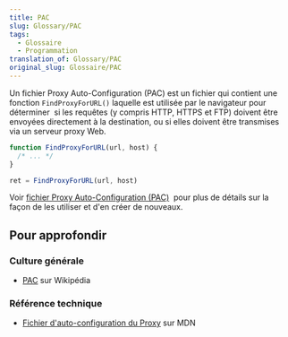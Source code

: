 ```yaml
---
title: PAC
slug: Glossary/PAC
tags:
  - Glossaire
  - Programmation
translation_of: Glossary/PAC
original_slug: Glossaire/PAC
---
```

Un fichier Proxy Auto-Configuration (PAC) est un fichier qui contient une fonction `FindProxyForURL()` laquelle est utilisée par le navigateur pour déterminer  si les requêtes (y compris HTTP, HTTPS et FTP) doivent être envoyées directement à la destination, ou si elles doivent être transmises via un serveur proxy Web.

```js
function FindProxyForURL(url, host) {
  /* ... */
}

ret = FindProxyForURL(url, host)
```

Voir [fichier Proxy Auto-Configuration (PAC)](</fr/docs/Web/HTTP/Proxy_servers_and_tunneling/Proxy_Auto-Configuration_(PAC)_file>)  pour plus de détails sur la façon de les utiliser et d'en créer de nouveaux.

## Pour approfondir

### Culture générale

- [PAC](https://fr.wikipedia.org/wiki/Fichier_.PAC) sur Wikipédia

### Référence technique

- [Fichier d'auto-configuration du Proxy](</fr/docs/Web/HTTP/Proxy_servers_and_tunneling/Proxy_Auto-Configuration_(PAC)_file>) sur MDN
